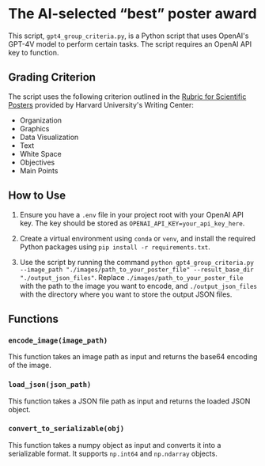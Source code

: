 #  The AI-selected “best” poster award

This script, `gpt4_group_criteria.py`, is a Python script that uses OpenAI's GPT-4V model to perform certain tasks. The script requires an OpenAI API key to function.

## Grading Criterion

The script uses the following criterion outlined in the [Rubric for Scientific Posters](https://writingcenter.catalyst.harvard.edu/files/catalystwcc/files/rubric_for_scientific_posters_harvard_catalyst.pdf?m=1643146101) provided by Harvard University's Writing Center:

- Organization
- Graphics
- Data Visualization
- Text
- White Space
- Objectives
- Main Points

## How to Use

1. Ensure you have a `.env` file in your project root with your OpenAI API key. The key should be stored as `OPENAI_API_KEY=your_api_key_here`.

2. Create a virtual environment using `conda` or `venv`, and install the required Python packages using `pip install -r requirements.txt`.
   
3. Use the script by running the command `python gpt4_group_criteria.py --image_path "./images/path_to_your_poster_file" --result_base_dir "./output_json_files"`. Replace `./images/path_to_your_poster_file` with the path to the image you want to encode, and `./output_json_files` with the directory where you want to store the output JSON files.

## Functions

### `encode_image(image_path)`

This function takes an image path as input and returns the base64 encoding of the image.

### `load_json(json_path)`

This function takes a JSON file path as input and returns the loaded JSON object.

### `convert_to_serializable(obj)`

This function takes a numpy object as input and converts it into a serializable format. It supports `np.int64` and `np.ndarray` objects.

